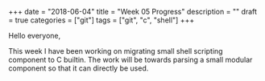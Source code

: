 +++
date = "2018-06-04"
title = "Week 05 Progress"
description = ""
draft = true
categories = ["git"]
tags = ["git", "c", "shell"]
+++

Hello everyone,

This week I have been working on migrating small shell scripting component to C builtin. The work will be towards parsing a small modular component so that it can directly be used.
